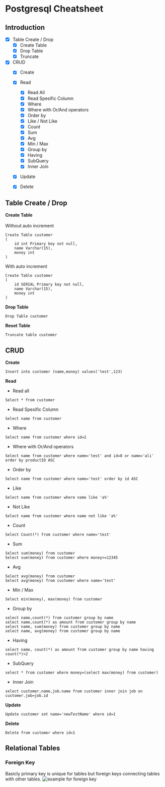 # Postgresql Cheatsheet
## Introduction
- [X] Table Create / Drop
  * [X] Create Table
  * [X] Drop Table
  * [X] Truncate
- [X] CRUD
  * [X] Create
  * [X] Read
    * [X] Read All
    * [X] Read Spesific Column
    * [X] Where
    * [X] Where with Or/And operators
    * [X] Order by
    * [X] Like / Not Like
    * [X] Count
    * [X] Sum
    * [X] Avg
    * [X] Min / Max
    * [X] Group by
    * [X] Having
    * [X] SubQuery
    * [X] Inner Join
  * [X] Update
  * [X] Delete


## Table Create / Drop
**Create Table** <br /><br />
Without auto increment
```
Create Table customer
(
	id int Primary key not null,
	name Varchar(15),
	money int
)
```
With auto increment
```
Create Table customer
(
	id SERIAL Primary key not null,
	name Varchar(15),
	money int
)
```

**Drop Table**
```
Drop Table customer
```

**Reset Table**
```
Truncate table customer
```

## CRUD
**Create**
```
Insert into customer (name,money) values('test',123)
```

**Read**
* Read all
```
Select * from customer
```
* Read Spesific Column
```
Select name from customer
```
* Where
```
Select name from customer where id=2
```
* Where with Or/And operators
```
Select name from customer where name='test' and id=8 or name='ali' order by productID ASC
```
* Order by
```
Select name from customer where name='test' order by id ASC
```
* Like
```
Select name from customer where name like 'a%'
```
* Not Like
```
Select name from customer where name not like 'a%'
```
* Count
```
Select Count(*) from customer where name='test'
```
* Sum
```
Select sum(money) from customer
Select sum(money) from customer where money>=12345
```
* Avg
```
Select avg(money) from customer
Select avg(money) from customer where name='test'
```
* Min / Max
```
Select min(money), max(money) from customer
```
* Group by
```
select name,count(*) from customer group by name
select name,count(*) as amount from customer group by name
select name, sum(money) from customer group by name
select name, avg(money) from customer group by name
```
* Having
```
select name, count(*) as amount from customer group by name having count(*)>2
```
* SubQuery
```
select * from customer where money=(select max(money) from customer)
```
* Inner Join
```
select customer.name,job.name from customer inner join job on customer.job=job.id
```

**Update**
```
Update customer set name='newTestName' where id=1
```

**Delete**
```
Delete from customer where id=1
```

## Relational Tables
### Foreign Key
Basicly primary key is unique for tables but foreign keys connecting tables with other tables.
![example for foreign key](https://www.programiz.com/sites/tutorial2program/files/foreign-key.png)
